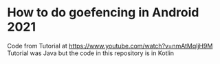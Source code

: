 # How to do goefencing in Android 2021
Code from Tutorial at https://www.youtube.com/watch?v=nmAtMqljH9M
Tutorial was Java but the code in this repository is in Kotlin
